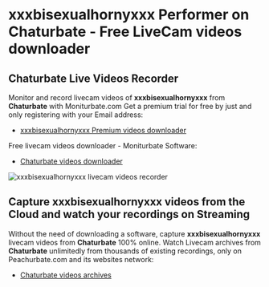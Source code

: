# xxxbisexualhornyxxx Performer on Chaturbate - Free LiveCam videos downloader

## Chaturbate Live Videos Recorder

Monitor and record livecam videos of **xxxbisexualhornyxxx** from **Chaturbate** with Moniturbate.com
Get a premium trial for free by just and only registering with your Email address:
* [xxxbisexualhornyxxx Premium videos downloader](https://moniturbate.com/request-demo-licence-key.html)

Free livecam videos downloader - Moniturbate Software:
* [Chaturbate videos downloader](https://moniturbate.com/moniturbate-download-software.html)

![xxxbisexualhornyxxx livecam videos recorder](https://peachurnet.com/templates/moniturbate-software.png)


## Capture xxxbisexualhornyxxx videos from the Cloud and watch your recordings on Streaming

Without the need of downloading a software, capture **xxxbisexualhornyxxx** livecam videos from **Chaturbate** 100% online.
Watch Livecam archives from **Chaturbate** unlimitedly from thousands of existing recordings, only on Peachurbate.com and its websites network:
* [Chaturbate videos archives](https://peachurnet.com/)